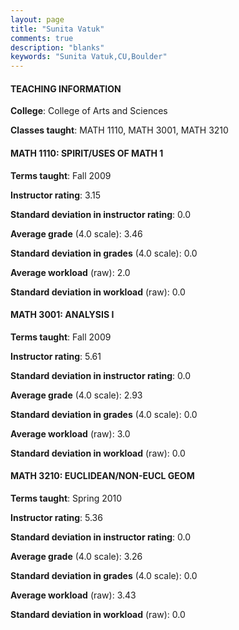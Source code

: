 ```yaml
---
layout: page
title: "Sunita Vatuk" 
comments: true
description: "blanks"
keywords: "Sunita Vatuk,CU,Boulder"
---
```

<head>
<script src="https://ajax.googleapis.com/ajax/libs/jquery/2.1.3/jquery.min.js"></script>
<script src="https://dl.dropboxusercontent.com/s/pc42nxpaw1ea4o9/highcharts.js?dl=0"></script>
<!-- <script src="../assets/js/highcharts.js"></script> -->
<style type="text/css">@font-face {
	font-family: "Bebas Neue";
	src: url(https://www.filehosting.org/file/details/544349/BebasNeue Regular.otf) format("opentype");
	}
	h1.Bebas { 
		font-family: "Bebas Neue", Verdana, Tahoma;
	}
</style>
</head>
	   
#### TEACHING INFORMATION

**College**: College of Arts and Sciences

**Classes taught**: MATH 1110, MATH 3001, MATH 3210

#### MATH 1110: SPIRIT/USES OF MATH 1

**Terms taught**: Fall 2009

**Instructor rating**: 3.15

**Standard deviation in instructor rating**: 0.0

**Average grade** (4.0 scale): 3.46

**Standard deviation in grades** (4.0 scale): 0.0

**Average workload** (raw): 2.0

**Standard deviation in workload** (raw): 0.0

#### MATH 3001: ANALYSIS I

**Terms taught**: Fall 2009

**Instructor rating**: 5.61

**Standard deviation in instructor rating**: 0.0

**Average grade** (4.0 scale): 2.93

**Standard deviation in grades** (4.0 scale): 0.0

**Average workload** (raw): 3.0

**Standard deviation in workload** (raw): 0.0

#### MATH 3210: EUCLIDEAN/NON-EUCL GEOM

**Terms taught**: Spring 2010

**Instructor rating**: 5.36

**Standard deviation in instructor rating**: 0.0

**Average grade** (4.0 scale): 3.26

**Standard deviation in grades** (4.0 scale): 0.0

**Average workload** (raw): 3.43

**Standard deviation in workload** (raw): 0.0

